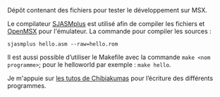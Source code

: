 Dépôt contenant des fichiers pour tester le développement sur MSX.

Le compilateur [SJASMplus](https://github.com/z00m128/sjasmplus) est utilisé afin de compiler les fichiers et [OpenMSX](https://github.com/openMSX/openMSX) pour l'émulateur. La commande pour compiler les sources :

```
sjasmplus hello.asm --raw=hello.rom
```

Il est aussi possible d’utiliser le Makefile avec la commande `make <nom programme>`; pour le helloworld par exemple : `make hello`.

Je m'appuie sur [les tutos de Chibiakumas](https://www.chibiakumas.com/z80/msx.php) pour l’écriture des différents programmes.
